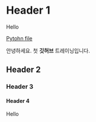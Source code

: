 # Header 1
 Hello
 
 [Pytohn file](hellowworld.py) <!-- [Title] (link)--> 
 
 안녕하세요. 첫 **깃허브** 트레이닝입니다.
 
## Header 2

### Header 3

#### Header 4

Hello

